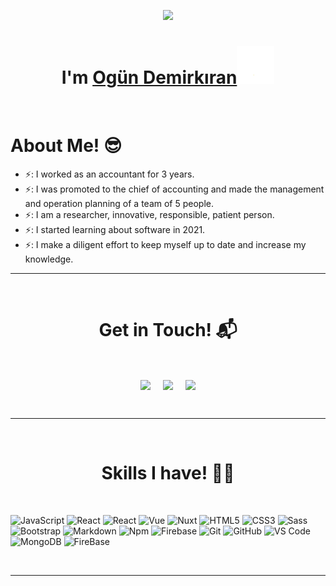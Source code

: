 <p align="center">
  <img src="https://miro.medium.com/max/2048/1*OohqW5DGh9CQS4hLY5FXzA.png" height="230"/>
</p>

<h1 align="center">I'm <a href="https://github.com/ogundemirkiran">Ogün Demirkıran<a><img src="https://github.com/Kathryn-Jie/Kathryn-Jie/blob/main/wave.gif" width="60px"/></h1>
<Br>
<h1>About Me! 😎</h1>

- ⚡: I worked as an accountant for 3 years.
- ⚡: I was promoted to the chief of accounting and made the management and operation planning of a team of 5 people.
- ⚡: I am a researcher, innovative, responsible, patient person.
- ⚡: I started learning about software in 2021.
- ⚡: I make a diligent effort to keep myself up to date and increase my knowledge.

<hr>
<Br>
<h1 align="center">Get in Touch! 📬</h1>
<Br>
<p align="center">
<a href="https://www.linkedin.com/in/ogun-demirkiran" target="blank"><img align="center" src="https://img.shields.io/badge/Ogün Demirkıran-0077B5?style=for-the-badge&logo=linkedin&logoColor=white" /></a> &nbsp;&nbsp;&nbsp;  <a href="demirkiranogun@gmail.com" target="blank"><img align="center" src="https://img.shields.io/badge/demirkiranogun@gmail.com-D14836?style=for-the-badge&logo=gmail&logoColor=white" /></a>    &nbsp;&nbsp;&nbsp;       <a href="https://github.com/ogundemirkiran" target="blank"><img align="center" src="https://img.shields.io/badge/ogundemirkiran-100000?style=for-the-badge&logo=github&logoColor=white" /></a>
</p>
  
<Br>
<hr>
<Br>
<h1 align="center">Skills I have! 🤸‍♂</h1>
<Br>
  

  
  
![JavaScript](https://img.shields.io/badge/-JavaScript-%23F7DF1C?style=flat-square&logo=javascript&logoColor=000000&labelColor=%23F7DF1C&color=%23FFCE5A)
![React](https://img.shields.io/badge/-React-61DAFB?style=flat-square&logo=react&logoColor=ffffff)
![React](https://img.shields.io/badge/-NextJs-blue)
![Vue](https://img.shields.io/badge/Vue.js-35495E?style=flat-square&logo=vue.js&logoColor=4FC08D) 
![Nuxt](https://img.shields.io/badge/-NuxtJs-blue) 
![HTML5](https://img.shields.io/badge/-HTML5-%23E44D27?style=flat-square&logo=html5&logoColor=ffffff)
![CSS3](https://img.shields.io/badge/-CSS3-%231572B6?style=flat-square&logo=css3)
![Sass](https://img.shields.io/badge/-Sass-%23CC6699?style=flat-square&logo=sass&logoColor=ffffff)
![Bootstrap](https://img.shields.io/badge/-Bootstrap-563D7C?style=flat-square&logo=Bootstrap)
![Markdown](https://img.shields.io/badge/-Markdown-000000?style=flat-square&logo=markdown)
![Npm](https://img.shields.io/badge/-npm-CB3837?style=flat-square&logo=npm)
![Firebase](https://img.shields.io/badge/-Firebase-FFCA28?style=flat-square&logo=firebase&logoColor=ffffff)
![Git](https://img.shields.io/badge/-Git-%23F05032?style=flat-square&logo=git&logoColor=%23ffffff)
![GitHub](https://img.shields.io/badge/-GitHub-181717?style=flat-square&logo=github)
![VS Code](http://img.shields.io/badge/-VS%20Code-007ACC?style=flat-square&logo=visual-studio-code&logoColor=ffffff)
![MongoDB](https://img.shields.io/badge/-MongoDB-orange)
![FireBase](https://img.shields.io/badge/-FireBase-green)
  
  
  
  
  
  

  
  
  
<Br>
<hr>
<Br>
